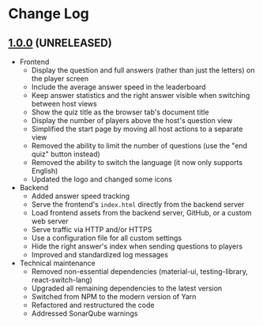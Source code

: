 # Change Log

## [1.0.0](https://github.com/david-04/quiz-mate/releases/tag/v1.0.0) (UNRELEASED)

- Frontend
  - Display the question and full answers (rather than just the letters) on the player screen 
  - Include the average answer speed in the leaderboard
  - Keep answer statistics and the right answer visible when switching between host views 
  - Show the quiz title as the browser tab's document title
  - Display the number of players above the host's question view
  - Simplified the start page by moving all host actions to a separate view
  - Removed the ability to limit the number of questions (use the "end quiz" button instead)
  - Removed the ability to switch the language (it now only supports English)
  - Updated the logo and changed some icons
- Backend
  - Added answer speed tracking
  - Serve the frontend's `index.html` directly from the backend server
  - Load frontend assets from the backend server, GitHub, or a custom web server
  - Serve traffic via HTTP and/or HTTPS
  - Use a configuration file for all custom settings
  - Hide the right answer's index when sending questions to players
  - Improved and standardized log messages
- Technical maintenance
  - Removed non-essential dependencies (material-ui, testing-library, react-switch-lang)
  - Upgraded all remaining dependencies to the latest version
  - Switched from NPM to the modern version of Yarn
  - Refactored and restructured the code
  - Addressed SonarQube warnings
